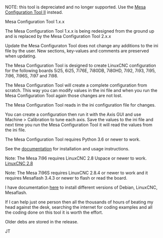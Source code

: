 NOTE: this tool is depreciated and no longer supported. Use the 
[Mesa Configuration Tool II](https://gnipsel.com/linuxcnc/mesact/index.html) instead.

Mesa Configuration Tool 1.x.x

The Mesa Configuration Tool 1.x.x is being redesigned from the ground up and
is replaced by the Mesa Configuration Tool 2.x.x

Update the Mesa Configuraton Tool does not change any additions to the ini file
by the user. New sections, key-values and comments are preserved when updating.

The Mesa Configuration Tool is designed to create LinuxCNC configuration for the
following boards 5i25, 6i25, 7i76E, 7i80DB, 7i80HD, 7i92, 7i93, 7i95, 7i96,
7i96S, 7i97 and 7i98.

The Mesa Configuration Tool will create a complete configuration from scratch.
This way you can modify values in the ini file and when you run the Mesa
Configuration Tool again those changes are not lost.

The Mesa Configuration Tool reads in the ini configuration file for changes.

You can create a configuration then run it with the Axis GUI and use
Machine > Calibration to tune each axis. Save the values to the ini file and
next time you run the Mesa Configuration Tool it will read the values from the
ini file.

The Mesa Configuration Tool requires Python 3.6 or newer to work.

See the [documentation](https://gnipsel.com/linuxcnc/mesact/index.html) for
installation and usage instructions.

Note: The Mesa 7i96 requires LinuxCNC 2.8 Uspace or newer to work.
[LinuxCNC 2.8](https://gnipsel.com/linuxcnc/uspace/debian10-emc.html)

Note: The Mesa 7i96S requires LinuxCNC 2.8.4 or newer to work and it
requires Mesaflash 3.4.3 or newer to flash or read the board.

I have documentation [here](https://gnipsel.com/linuxcnc/index.html) to install
different versions of Debian, LinuxCNC, Mesaflash.

If I can help just one person then all the thousands of hours of beating my head
against the desk, searching the internet for coding examples and all the coding
done on this tool it is worth the effort.

Older debs are stored in the release.

JT
